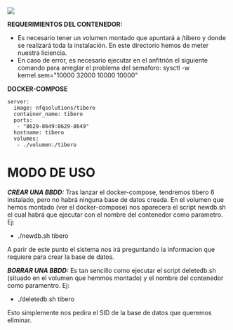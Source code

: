 <img src="https://travis-ci.org/miglesiassarria/tibero6.svg?branch=master">

**REQUERIMIENTOS DEL CONTENEDOR:**

- Es necesario tener un volumen montado que apuntará a /tibero y donde se realizará toda la instalación.
 En este directorio hemos de meter nuestra liciencia.
- En caso de error, es necesario ejecutar en el anfitrión el siguiente comando para arreglar el problema del semaforo:
sysctl -w kernel.sem="10000 32000 10000 10000"


**DOCKER-COMPOSE**

    server:
      image: nfqsolutions/tibero
      container_name: tibero
      ports:
       - "8629-8649:8629-8649"
      hostname: tibero
      volumes:
       - ./volumen:/tibero


**MODO DE USO**
===============

***CREAR UNA BBDD:***
Tras lanzar el docker-compose, tendremos tibero 6 instalado, pero no habrá ninguna base de datos creada.
En el volumen que hemos montado (ver el docker-compose) nos aparecera el script newdb.sh el cual habrá que ejecutar
con el nombre del contenedor como parametro. Ej:
 - ./newdb.sh tibero

A parir de este punto el sistema nos irá preguntando la informacion que requiere para crear la base de datos.





***BORRAR UNA BBDD:***
Es tan sencillo como ejecutar el script deletedb.sh (situado en el volumen que hemmos montado) y el nombre del contenedor como paramentro. Ej:
 - ./deletedb.sh tibero

Esto simplemente nos pedira el SID de la base de datos que queremos eliminar.
